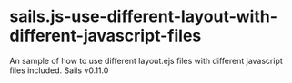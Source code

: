 # sails.js-use-different-layout-with-different-javascript-files
An sample of how to use different layout.ejs files with different javascript files included. Sails v0.11.0
